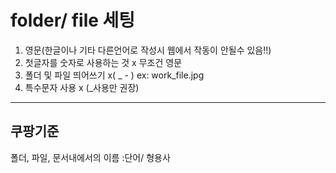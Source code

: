 # folder/ file 세팅
1. 영문(한글이나 기타 다른언어로 작성시 웹에서 작동이 안될수 있음!!)
1. 첫글자를 숫자로 사용하는 것 x 무조건 영문
1. 폴더 및 파일 띄어쓰기 x( _  - )   ex: work_file.jpg
1. 특수문자 사용 x (_사용만 권장)

___
## 쿠팡기준
폴더, 파일, 문서내에서의 이름 :단어/ 형용사

